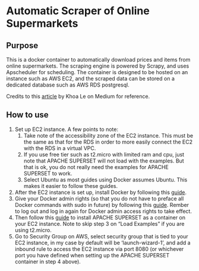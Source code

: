 # Automatic Scraper of Online Supermarkets

## Purpose

This is a docker container to automatically download prices and items from online supermarkets. The scraping engine is powered by Scrapy, and uses Apscheduler for scheduling. The container is designed to be hosted on an instance such as AWS EC2, and the scraped data can be stored on a dedicated database such as AWS RDS postgresql.

Credits to this [article](https://medium.com/@lminhkhoa/how-to-build-a-fully-automated-web-scraping-pipeline-for-dashboard-742b6dce9f0f) by Khoa Le on Medium for reference.

## How to use

1.	Set up EC2 instance. A few points to note:
    1. Take note of the accessibility zone of the EC2 instance. This must be the same as that for the RDS in order to more easily connect the EC2 with the RDS in a virtual VPC.
    2. If you use free tier such as t2.micro with limited ram and cpu, just note that APACHE SUPERSET will not load with the examples. But that is ok, you do not really need the examples for APACHE SUPERSET to work.
    3. Select Ubuntu as most guides using Docker assumes Ubuntu. This makes it easier to follow these guides.
2.	After the EC2 instance is set up, install Docker by following this [guide](https://docs.docker.com/engine/install/ubuntu/).
3.	Give your Docker admin rights (so that you do not have to preface all Docker commands with sudo in future) by following this [guide](https://docs.docker.com/engine/install/linux-postinstall/). Rember to log out and log in again for Docker admin access rights to take effect.
4.	Then follow this [guide](https://hub.docker.com/r/apache/superset) to install APACHE SUPERSET as a container on your EC2 instance. Note to skip step 3 on “Load Examples” if you are using t2.micro.
5.	Go to Security Group on AWS, select security group that is tied to your EC2 instance, in my case by default will be ‘launch-wizard-1’, and add a inbound rule to access the EC2 instance via port 8080 (or whichever port you have defined when setting up the APACHE SUPERSET container in step 4 above).

